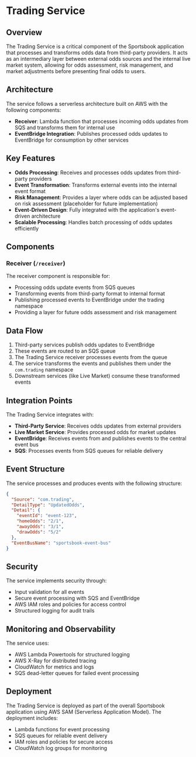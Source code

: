 # Trading Service

## Overview
The Trading Service is a critical component of the Sportsbook application that processes and transforms odds data from third-party providers. It acts as an intermediary layer between external odds sources and the internal live market system, allowing for odds assessment, risk management, and market adjustments before presenting final odds to users.

## Architecture
The service follows a serverless architecture built on AWS with the following components:

- **Receiver**: Lambda function that processes incoming odds updates from SQS and transforms them for internal use
- **EventBridge Integration**: Publishes processed odds updates to EventBridge for consumption by other services

## Key Features

- **Odds Processing**: Receives and processes odds updates from third-party providers
- **Event Transformation**: Transforms external events into the internal event format
- **Risk Management**: Provides a layer where odds can be adjusted based on risk assessment (placeholder for future implementation)
- **Event-Driven Design**: Fully integrated with the application's event-driven architecture
- **Scalable Processing**: Handles batch processing of odds updates efficiently

## Components

### Receiver (`/receiver`)
The receiver component is responsible for:
- Processing odds update events from SQS queues
- Transforming events from third-party format to internal format
- Publishing processed events to EventBridge under the trading namespace
- Providing a layer for future odds assessment and risk management

## Data Flow

1. Third-party services publish odds updates to EventBridge
2. These events are routed to an SQS queue
3. The Trading Service receiver processes events from the queue
4. The service transforms the events and publishes them under the `com.trading` namespace
5. Downstream services (like Live Market) consume these transformed events

## Integration Points

The Trading Service integrates with:
- **Third-Party Service**: Receives odds updates from external providers
- **Live Market Service**: Provides processed odds for market updates
- **EventBridge**: Receives events from and publishes events to the central event bus
- **SQS**: Processes events from SQS queues for reliable delivery

## Event Structure

The service processes and produces events with the following structure:

```json
{
  "Source": "com.trading",
  "DetailType": "UpdatedOdds",
  "Detail": {
    "eventId": "event-123",
    "homeOdds": "2/1",
    "awayOdds": "3/1",
    "drawOdds": "5/2"
  },
  "EventBusName": "sportsbook-event-bus"
}
```

## Security

The service implements security through:
- Input validation for all events
- Secure event processing with SQS and EventBridge
- AWS IAM roles and policies for access control
- Structured logging for audit trails

## Monitoring and Observability

The service uses:
- AWS Lambda Powertools for structured logging
- AWS X-Ray for distributed tracing
- CloudWatch for metrics and logs
- SQS dead-letter queues for failed event processing

## Deployment

The Trading Service is deployed as part of the overall Sportsbook application using AWS SAM (Serverless Application Model). The deployment includes:

- Lambda functions for event processing
- SQS queues for reliable event delivery
- IAM roles and policies for secure access
- CloudWatch log groups for monitoring
